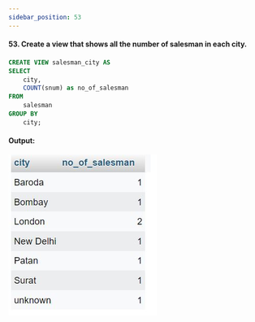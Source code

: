 ```yaml
---
sidebar_position: 53
---
```


#### 53. Create a view that shows all the number of salesman in each city.

```sql
CREATE VIEW salesman_city AS
SELECT
    city,
    COUNT(snum) as no_of_salesman
FROM
    salesman
GROUP BY
    city;
```

#### Output:

![d](outputs\53.jpg)
